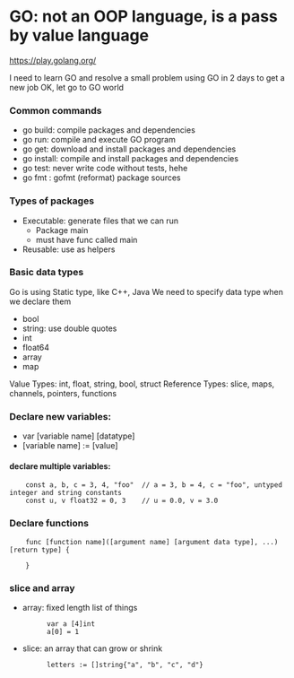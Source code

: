 # GO: not an OOP language, is a pass by value language

https://play.golang.org/

I need to learn GO and resolve a small problem using GO in 2 days to get a new job
OK, let go to GO world

### Common commands
- go build: compile packages and dependencies
- go run: compile and execute GO program
- go get: download and install packages and dependencies
- go install: compile and install packages and dependencies
- go test: never write code without tests, hehe
- go fmt :  gofmt (reformat) package sources

### Types of packages
- Executable: generate files that we can run
    - Package main
    - must have func called main
- Reusable: use as helpers

### Basic data types
Go is using Static type, like C++, Java
We need to specify data type when we declare them
- bool
- string: use double quotes 
- int
- float64
- array
- map

Value Types: int, float, string, bool, struct
Reference Types: slice, maps, channels, pointers, functions


### Declare new variables:
- var [variable name] [datatype]
- [variable name] := [value]

#### declare multiple variables:
        const a, b, c = 3, 4, "foo"  // a = 3, b = 4, c = "foo", untyped integer and string constants
        const u, v float32 = 0, 3    // u = 0.0, v = 3.0

### Declare functions
        
        func [function name]([argument name] [argument data type], ...) [return type] {

        }
### slice and array
- array: fixed length list of things

            var a [4]int
            a[0] = 1

- slice: an array that can grow or shrink

            letters := []string{"a", "b", "c", "d"}